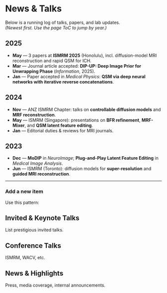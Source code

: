 # News & Talks

Below is a running log of talks, papers, and lab updates.  
*(Newest first. Use the page ToC to jump by year.)*

## 2025
- **May** — 3 papers at **ISMRM 2025** (Honolulu), incl. diffusion-model MRI reconstruction and rapid QSM for ICH.  
- **Mar** — Journal article accepted: **DIP-UP: Deep Image Prior for Unwrapping Phase** (*Information*, 2025).  
- **Jan** — Paper accepted in *Medical Physics*: **QSM via deep neural networks with iterative reverse concatenations**.

## 2024
- **Nov** — ANZ ISMRM Chapter: talks on **controllable diffusion models** and **MRF reconstruction**.  
- **May** — ISMRM (Singapore): presentations on **BFR refinement**, **MRF-Mixer**, and **QSM latent feature editing**.  
- **Jan** — Editorial duties & reviews for MRI journals.

## 2023
- **Dec** — **MoDIP** in *NeuroImage*; **Plug-and-Play Latent Feature Editing** in *Medical Image Analysis*.  
- **Jun** — ISMRM (Toronto): diffusion models for **super-resolution** and **guided MRI reconstruction**.  

---

### Add a new item
Use this pattern:


## Invited & Keynote Talks
List prestigious invited talks.

## Conference Talks
ISMRM, WACV, etc.

## News & Highlights
Press, media coverage, internal announcements.